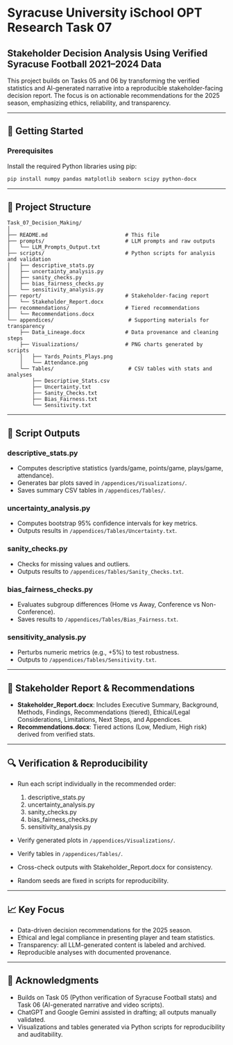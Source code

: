 # Syracuse University iSchool OPT Research Task 07

## Stakeholder Decision Analysis Using Verified Syracuse Football 2021–2024 Data

This project builds on Tasks 05 and 06 by transforming the verified statistics and AI-generated narrative into a reproducible stakeholder-facing decision report. The focus is on actionable recommendations for the 2025 season, emphasizing ethics, reliability, and transparency.

---

## 🧰 Getting Started

### Prerequisites

Install the required Python libraries using pip:

```bash
pip install numpy pandas matplotlib seaborn scipy python-docx
```

---

## 📁 Project Structure

```
Task_07_Decision_Making/
│
├── README.md                         # This file
├── prompts/                          # LLM prompts and raw outputs
│   └── LLM_Prompts_Output.txt
├── scripts/                          # Python scripts for analysis and validation
│   ├── descriptive_stats.py
│   ├── uncertainty_analysis.py
│   ├── sanity_checks.py
│   ├── bias_fairness_checks.py
│   └── sensitivity_analysis.py
├── report/                           # Stakeholder-facing report
│   └── Stakeholder_Report.docx
├── recommendations/                  # Tiered recommendations
│   └── Recommendations.docx
└── appendices/                        # Supporting materials for transparency
    ├── Data_Lineage.docx             # Data provenance and cleaning steps
    ├── Visualizations/               # PNG charts generated by scripts
    │   ├── Yards_Points_Plays.png
    │   └── Attendance.png
    └── Tables/                        # CSV tables with stats and analyses
        ├── Descriptive_Stats.csv
        ├── Uncertainty.txt
        ├── Sanity_Checks.txt
        ├── Bias_Fairness.txt
        └── Sensitivity.txt
```

---

## 🧾 Script Outputs

### descriptive_stats.py

* Computes descriptive statistics (yards/game, points/game, plays/game, attendance).
* Generates bar plots saved in `/appendices/Visualizations/`.
* Saves summary CSV tables in `/appendices/Tables/`.

### uncertainty_analysis.py

* Computes bootstrap 95% confidence intervals for key metrics.
* Outputs results in `/appendices/Tables/Uncertainty.txt`.

### sanity_checks.py

* Checks for missing values and outliers.
* Outputs results to `/appendices/Tables/Sanity_Checks.txt`.

### bias_fairness_checks.py

* Evaluates subgroup differences (Home vs Away, Conference vs Non-Conference).
* Saves results to `/appendices/Tables/Bias_Fairness.txt`.

### sensitivity_analysis.py

* Perturbs numeric metrics (e.g., +5%) to test robustness.
* Outputs to `/appendices/Tables/Sensitivity.txt`.

---

## 📄 Stakeholder Report & Recommendations

* **Stakeholder_Report.docx**: Includes Executive Summary, Background, Methods, Findings, Recommendations (tiered), Ethical/Legal Considerations, Limitations, Next Steps, and Appendices.
* **Recommendations.docx**: Tiered actions (Low, Medium, High risk) derived from verified stats.

---

## 🔍 Verification & Reproducibility

* Run each script individually in the recommended order:

  1. descriptive_stats.py
  2. uncertainty_analysis.py
  3. sanity_checks.py
  4. bias_fairness_checks.py
  5. sensitivity_analysis.py
* Verify generated plots in `/appendices/Visualizations/`.
* Verify tables in `/appendices/Tables/`.
* Cross-check outputs with Stakeholder_Report.docx for consistency.
* Random seeds are fixed in scripts for reproducibility.

---

## 📈 Key Focus

* Data-driven decision recommendations for the 2025 season.
* Ethical and legal compliance in presenting player and team statistics.
* Transparency: all LLM-generated content is labeled and archived.
* Reproducible analyses with documented provenance.

---

## 🙋 Acknowledgments

* Builds on Task 05 (Python verification of Syracuse Football stats) and Task 06 (AI-generated narrative and video scripts).
* ChatGPT and Google Gemini assisted in drafting; all outputs manually validated.
* Visualizations and tables generated via Python scripts for reproducibility and auditability.
